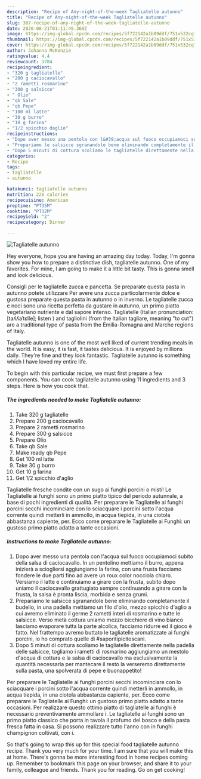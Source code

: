 ```yaml
---
description: "Recipe of Any-night-of-the-week Tagliatelle autunno"
title: "Recipe of Any-night-of-the-week Tagliatelle autunno"
slug: 387-recipe-of-any-night-of-the-week-tagliatelle-autunno
date: 2020-08-21T01:11:49.360Z
image: https://img-global.cpcdn.com/recipes/5f722142a1b09ddf/751x532cq70/tagliatelle-autunno-recipe-main-photo.jpg
thumbnail: https://img-global.cpcdn.com/recipes/5f722142a1b09ddf/751x532cq70/tagliatelle-autunno-recipe-main-photo.jpg
cover: https://img-global.cpcdn.com/recipes/5f722142a1b09ddf/751x532cq70/tagliatelle-autunno-recipe-main-photo.jpg
author: Johanna McKenzie
ratingvalue: 4.4
reviewcount: 3784
recipeingredient:
- "320 g tagliatelle"
- "200 g caciocavallo"
- "2 rametti rosmarino"
- "300 g salsicce"
- " Olio"
- "qb Sale"
- "qb Pepe"
- "100 ml latte"
- "30 g burro"
- "10 g farina"
- "1/2 spicchio daglio"
recipeinstructions:
- "Dopo aver messo una pentola con l&#39;acqua sul fuoco occupiamoci subito della salsa di caciocavallo. In un pentolino mettiamo il burro, appena inizierà a sciogliersi aggiungiamo la farina, con una frusta facciamo fondere le due parti fino ad avere un roux color nocciola chiaro. Versiamo il latte e continuiamo a girare con la frusta, subito dopo uniamo il caciocavallo grattugiato sempre continuando a girare con la frusta, la salsa è pronta liscia, morbida e senza grumi."
- "Prepariamo le salsicce sgranandole bene eliminando completamente il budello, in una padella mettiamo un filo d&#39;olio, mezzo spicchio d&#39;aglio a cui avremo eliminato il germe 2 rametti interi di rosmarino e tutte le salsicce. Verso metà cottura uniamo mezzo bicchiere di vino bianco lasciamo evaporare tutta la parte alcolica, facciamo ridurre ed il gioco è fatto. Nel frattempo avremo buttato le tagliatelle aromatizzate ai funghi porcini, io ho comprato quelle di #saporitipicitoscani."
- "Dopo 5 minuti di cottura scoliamo le tagliatelle direttamente nella padella delle salsicce, togliamo i rametti di rosmarino aggiungiamo un mestolo d&#39;acqua di cottura e la salsa di caciocavallo ma esclusivamente la quantità necessaria per mantecare il resto la verseremo direttamente sulla pasta, una spolverata di pepe e buonappetito!"
categories:
- Recipe
tags:
- tagliatelle
- autunno

katakunci: tagliatelle autunno 
nutrition: 226 calories
recipecuisine: American
preptime: "PT35M"
cooktime: "PT32M"
recipeyield: "2"
recipecategory: Dinner

---
```



![Tagliatelle autunno](https://img-global.cpcdn.com/recipes/5f722142a1b09ddf/751x532cq70/tagliatelle-autunno-recipe-main-photo.jpg)

Hey everyone, hope you are having an amazing day today. Today, I'm gonna show you how to prepare a distinctive dish, tagliatelle autunno. One of my favorites. For mine, I am going to make it a little bit tasty. This is gonna smell and look delicious.

Consigli per le tagliatelle zucca e pancetta. Se preparate questa pasta in autunno potete utilizzare Per avere una zucca particolarmente dolce e gustosa preparate questa pasta in autunno o in inverno. Le tagliatelle zucca e noci sono una ricetta perfetta da gustare in autunno, un primo piatto vegetariano nutriente e dal sapore intenso. Tagliatelle (Italian pronunciation: [taʎʎaˈtɛlle]; listen ) and tagliolini (from the Italian tagliare, meaning &#34;to cut&#34;) are a traditional type of pasta from the Emilia-Romagna and Marche regions of Italy.

Tagliatelle autunno is one of the most well liked of current trending meals in the world. It is easy, it is fast, it tastes delicious. It is enjoyed by millions daily. They're fine and they look fantastic. Tagliatelle autunno is something which I have loved my entire life.


To begin with this particular recipe, we must first prepare a few components. You can cook tagliatelle autunno using 11 ingredients and 3 steps. Here is how you cook that.

<!--inarticleads1-->

##### The ingredients needed to make Tagliatelle autunno:

1. Take 320 g tagliatelle
1. Prepare 200 g caciocavallo
1. Prepare 2 rametti rosmarino
1. Prepare 300 g salsicce
1. Prepare  Olio
1. Take qb Sale
1. Make ready qb Pepe
1. Get 100 ml latte
1. Take 30 g burro
1. Get 10 g farina
1. Get 1/2 spicchio d&#39;aglio


Tagliatelle fresche condite con un sugo ai funghi porcini o misti! Le Tagliatelle ai funghi sono un primo piatto tipico del periodo autunnale, a base di pochi ingredienti di qualità. Per preparare le Tagliatelle ai funghi porcini secchi incominciare con lo sciacquare i porcini sotto l&#39;acqua corrente quindi metterli in ammollo, in acqua tiepida, in una ciotola abbastanza capiente, per. Ecco come preparare le Tagliatelle ai Funghi: un gustoso primo piatto adatto a tante occasioni. 

<!--inarticleads2-->

##### Instructions to make Tagliatelle autunno:

1. Dopo aver messo una pentola con l&#39;acqua sul fuoco occupiamoci subito della salsa di caciocavallo. In un pentolino mettiamo il burro, appena inizierà a sciogliersi aggiungiamo la farina, con una frusta facciamo fondere le due parti fino ad avere un roux color nocciola chiaro. Versiamo il latte e continuiamo a girare con la frusta, subito dopo uniamo il caciocavallo grattugiato sempre continuando a girare con la frusta, la salsa è pronta liscia, morbida e senza grumi.
1. Prepariamo le salsicce sgranandole bene eliminando completamente il budello, in una padella mettiamo un filo d&#39;olio, mezzo spicchio d&#39;aglio a cui avremo eliminato il germe 2 rametti interi di rosmarino e tutte le salsicce. Verso metà cottura uniamo mezzo bicchiere di vino bianco lasciamo evaporare tutta la parte alcolica, facciamo ridurre ed il gioco è fatto. Nel frattempo avremo buttato le tagliatelle aromatizzate ai funghi porcini, io ho comprato quelle di #saporitipicitoscani.
1. Dopo 5 minuti di cottura scoliamo le tagliatelle direttamente nella padella delle salsicce, togliamo i rametti di rosmarino aggiungiamo un mestolo d&#39;acqua di cottura e la salsa di caciocavallo ma esclusivamente la quantità necessaria per mantecare il resto la verseremo direttamente sulla pasta, una spolverata di pepe e buonappetito!


Per preparare le Tagliatelle ai funghi porcini secchi incominciare con lo sciacquare i porcini sotto l&#39;acqua corrente quindi metterli in ammollo, in acqua tiepida, in una ciotola abbastanza capiente, per. Ecco come preparare le Tagliatelle ai Funghi: un gustoso primo piatto adatto a tante occasioni. Per realizzare questo ottimo piatto di tagliatelle ai funghi è necessario preventivamente ammollare i. Le tagliatelle ai funghi sono un primo piatto classico che porta in tavola il profumo del bosco e della pasta fresca fatta in casa. Si possono realizzare tutto l&#39;anno con in funghi champignon coltivati, con i. 

So that's going to wrap this up for this special food tagliatelle autunno recipe. Thank you very much for your time. I am sure that you will make this at home. There's gonna be more interesting food in home recipes coming up. Remember to bookmark this page on your browser, and share it to your family, colleague and friends. Thank you for reading. Go on get cooking!
